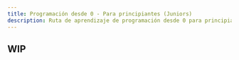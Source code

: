```yaml
---
title: Programación desde 0 - Para principiantes (Juniors)
description: Ruta de aprendizaje de programación desde 0 para principiantes
---
```


## WIP